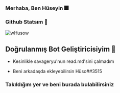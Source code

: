 ### Merhaba, Ben Hüseyin 🎆

### Github Statsım  📌

![wHusow](https://github-readme-stats.vercel.app/api?username=wHusow&show_icons=true&theme=dark)

## Doğrulanmış Bot Geliştiricisiyim 🎇

- Kesinlikle savageryu'nun read.md'sini çalmadım

- Beni arkadaşda ekleyebilirsin Hüso##3515

### Takıldığım yer ve beni burada bulabilirsiniz

[discord]: https://discord.gg/xMvc4vHThe
